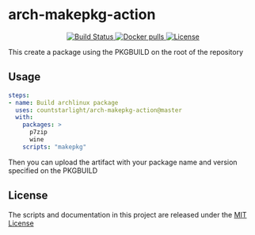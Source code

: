 # arch-makepkg-action

<p align="center">
  <a href="https://github.com/countstarlight/arch-makepkg-action/actions">
    <img src="https://img.shields.io/github/workflow/status/countstarlight/arch-makepkg-action/Build%20docker/master?logo=github&style=flat-square" alt="Build Status">
  </a>
  <a href="https://hub.docker.com/repository/docker/countstarlight/makepkg">
    <img src="https://img.shields.io/docker/pulls/countstarlight/makepkg?logo=docker&style=flat-square" alt="Docker pulls">
  </a>
  <a href="https://github.com/countstarlight/arch-makepkg-action/blob/master/LICENSE">
    <img src="https://img.shields.io/github/license/countstarlight/arch-makepkg-action?style=flat-square" alt="License">
  </a>
</p>

This create a package using the PKGBUILD on the root of the repository

## Usage

```yaml
steps:
- name: Build archlinux package
  uses: countstarlight/arch-makepkg-action@master
  with:
    packages: >
      p7zip
      wine
    scripts: "makepkg"
```

Then you can upload the artifact with your package name and version specified
on the PKGBUILD

## License
The scripts and documentation in this project are released under the [MIT License](LICENSE)
